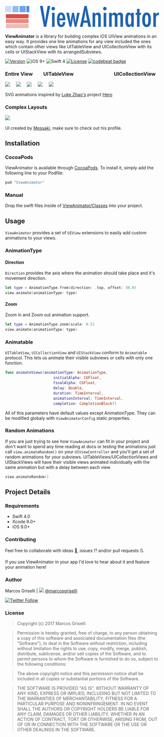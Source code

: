 <img src="./Resources/banner.svg" height="80"/>

**ViewAnimator** is a library for building complex iOS UIView animations in an easy way. It provides one line animations for any view included the ones which contain other views like UITableView and UICollectionView with its cells or UIStackView with its arrangedSubviews.


[![Version](https://img.shields.io/cocoapods/v/ViewAnimator.svg?style=flat)](http://cocoapods.org/pods/ViewAnimator)
![iOS 9+](https://img.shields.io/badge/iOS-9%2B-blue.svg?style=flat)
![Swift 4](https://img.shields.io/badge/Swift-4-orange.svg?style=flat)
[![License](https://img.shields.io/cocoapods/l/ViewAnimator.svg?style=flat)](http://cocoapods.org/pods/ViewAnimator)
[![codebeat badge](https://codebeat.co/badges/633fb33d-66b6-4034-93c0-0f52c5d0e15c)](https://codebeat.co/projects/github-com-marcosgriselli-viewanimator-master)

### Entire View&nbsp;&nbsp;&nbsp;&nbsp;&nbsp;&nbsp;&nbsp;&nbsp;&nbsp;UITableView&nbsp;&nbsp;&nbsp;&nbsp;&nbsp;&nbsp;&nbsp;&nbsp;&nbsp;&nbsp;&nbsp;&nbsp;&nbsp;&nbsp;&nbsp;&nbsp;&nbsp;&nbsp;&nbsp;&nbsp;&nbsp;&nbsp;&nbsp;&nbsp;&nbsp;&nbsp;&nbsp;&nbsp;&nbsp;&nbsp;&nbsp;&nbsp;&nbsp;&nbsp;UICollectionView
<img src="https://cdn.rawgit.com/marcosgriselli/ViewAnimator/cf065e96/Resources/entireView.svg"/>&nbsp;&nbsp;&nbsp;&nbsp;
<img src="https://cdn.rawgit.com/marcosgriselli/ViewAnimator/cf065e96/Resources/horizontal.svg"/>&nbsp;&nbsp;&nbsp;&nbsp;
<img src="https://cdn.rawgit.com/marcosgriselli/ViewAnimator/cf065e96/Resources/vertical.svg"/>&nbsp;&nbsp;&nbsp;&nbsp;
<img src="https://cdn.rawgit.com/marcosgriselli/ViewAnimator/cf065e96/Resources/collection.svg"/>&nbsp;&nbsp;&nbsp;&nbsp;
<img src="https://cdn.rawgit.com/marcosgriselli/ViewAnimator/cf065e96/Resources/collectionX.svg"/>

SVG animations inspired by [Luke Zhao's](http://lkzhao.com) project [Hero](https://github.com/lkzhao/Hero/blob/master/README.md)

### Complex Layouts
<image src="https://cdn.dribbble.com/users/702789/screenshots/3816087/preview-messaki.gif" width="400"/>

UI created by [Messaki](https://dribbble.com/messaki), make sure to check out his profile.

## Installation

### CocoaPods

ViewAnimator is available through [CocoaPods](http://cocoapods.org). To install
it, simply add the following line to your Podfile:

```ruby
pod "ViewAnimator"
```

<!--### Swift Package Manager-->



### Manual

Drop the swift files inside of [ViewAnimator/Classes](https://github.com/marcosgriselli/ViewAnimator/tree/master/ViewAnimator/Classes) into your project.

## Usage

`ViewAnimator` provides a set of `UIView` extensions to easily add custom animations to your views.

### AnimationType

#### Direction
`Direction` provides the axis where the animation should take place and it's movement direction.

```swift
let type = AnimationType.from(direction: .top, offset: 30.0)
view.animate(animationType: type)
```

#### Zoom
Zoom in and Zoom out animation support.

```swift
let type = AnimationType.zoom(scale: 0.5)
view.animate(animationType: type)
```

### Animatable

`UITableView`, `UICollectionView` and `UIStackView` conform to `Animatable` protocol. This lets us animate their visible subviews or cells with only one function. 

```swift
func animateViews(animationType: AnimationType,
                      initialAlpha: CGFloat,
                      finalAlpha: CGFloat,
                      delay: Double,
                      duration: TimeInterval,
                      animationInterval: TimeInterval,
                      completion: CompletionBlock?)
```

All of this parameters have default values except AnimationType. They can be modified globaly with `ViewAnimatorConfig` static properties.

### Random Animations
If you are just trying to see how `ViewAnimator` can fit in your project and don't want to spend any time reading at docs or testing the animations just call `view.animateRandom()` on your `UIViewController` and you'll get a set of random animations for your subviews. UITableViews/UICollectionViews and UIStackViews will have their visible views animated individually with the same animation but with a delay between each view.

```swift 
view.animateRandom()
```


## Project Details

### Requirements
* Swift 4.0
* Xcode 8.0+
* iOS 9.0+

### Contributing
Feel free to collaborate with ideas 💭, issues ⁉️ and/or pull requests 🔃.

If you use ViewAnimator in your app I'd love to hear about it and feature your animation here!

### Author

Marcos Griselli | <a href="url"><img src="https://cdn.rawgit.com/marcosgriselli/ViewAnimator/cf065e96/Resources/twitterLogo.svg" height="17"></a> [@marcosgriselli](https://twitter.com/marcosgriselli)


[![Twitter Follow](https://img.shields.io/twitter/follow/marcosgriselli.svg?style=social)](https://twitter.com/marcosgriselli)

### License

> Copyright (c) 2017 Marcos Griselli

> Permission is hereby granted, free of charge, to any person obtaining a copy
of this software and associated documentation files (the "Software"), to deal
in the Software without restriction, including without limitation the rights
to use, copy, modify, merge, publish, distribute, sublicense, and/or sell
copies of the Software, and to permit persons to whom the Software is
furnished to do so, subject to the following conditions:

> The above copyright notice and this permission notice shall be included in
all copies or substantial portions of the Software.

> THE SOFTWARE IS PROVIDED "AS IS", WITHOUT WARRANTY OF ANY KIND, EXPRESS OR
IMPLIED, INCLUDING BUT NOT LIMITED TO THE WARRANTIES OF MERCHANTABILITY,
FITNESS FOR A PARTICULAR PURPOSE AND NONINFRINGEMENT. IN NO EVENT SHALL THE
AUTHORS OR COPYRIGHT HOLDERS BE LIABLE FOR ANY CLAIM, DAMAGES OR OTHER
LIABILITY, WHETHER IN AN ACTION OF CONTRACT, TORT OR OTHERWISE, ARISING FROM,
OUT OF OR IN CONNECTION WITH THE SOFTWARE OR THE USE OR OTHER DEALINGS IN
THE SOFTWARE.
